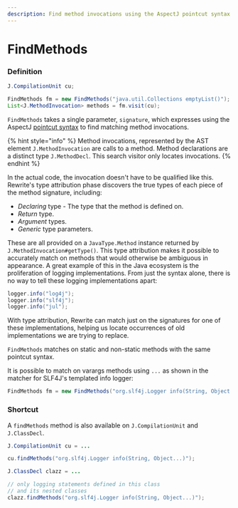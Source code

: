 ```yaml
---
description: Find method invocations using the AspectJ pointcut syntax.
---
```


# FindMethods

### Definition

```java
J.CompilationUnit cu;

FindMethods fm = new FindMethods("java.util.Collections emptyList()");
List<J.MethodInvocation> methods = fm.visit(cu);
```

`FindMethods` takes a single parameter, `signature`, which expresses using the AspectJ [pointcut syntax](https://www.eclipse.org/aspectj/doc/next/progguide/language-joinPoints.html) to find matching method invocations.

{% hint style="info" %}
Method invocations, represented by the AST element `J.MethodInvocation` are calls to a method. Method declarations are a distinct type `J.MethodDecl`. This search visitor only locates invocations.
{% endhint %}

In the actual code, the invocation doesn't have to be qualified like this. Rewrite's type attribution phase discovers the true types of each piece of the method signature, including:

* _Declaring_ type - The type that the method is defined on.
* _Return_ type.
* _Argument_ types.
* _Generic_ type parameters.

These are all provided on a `JavaType.Method` instance returned by `J.MethodInvocation#getType()`. This type attribution makes it possible to accurately match on methods that would otherwise be ambiguous in appearance. A great example of this in the Java ecosystem is the proliferation of logging implementations. From just the syntax alone, there is no way to tell these logging implementations apart:

```java
logger.info("log4j");
logger.info("slf4j");
logger.info("jul");
```

With type attribution, Rewrite can match just on the signatures for one of these implementations, helping us locate occurrences of old implementations we are trying to replace.

`FindMethods` matches on static and non-static methods with the same pointcut syntax.

It is possible to match on varargs methods using `...` as shown in the matcher for SLF4J's templated info logger:

```java
FindMethods fm = new FindMethods("org.slf4j.Logger info(String, Object...)");
```

### Shortcut

A `findMethods` method is also available on `J.CompilationUnit` and `J.ClassDecl`.

```java
J.CompilationUnit cu = ...

cu.findMethods("org.slf4j.Logger info(String, Object...)");
```

```java
J.ClassDecl clazz = ...

// only logging statements defined in this class
// and its nested classes
clazz.findMethods("org.slf4j.Logger info(String, Object...)");
```

